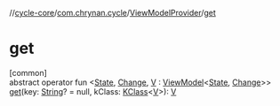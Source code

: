 //[cycle-core](../../../index.md)/[com.chrynan.cycle](../index.md)/[ViewModelProvider](index.md)/[get](get.md)

# get

[common]\
abstract operator fun &lt;[State](get.md), [Change](get.md), [V](get.md) : [ViewModel](../-view-model/index.md)&lt;[State](get.md), [Change](get.md)&gt;&gt; [get](get.md)(key: [String](https://kotlinlang.org/api/latest/jvm/stdlib/kotlin/-string/index.html)? = null, kClass: [KClass](https://kotlinlang.org/api/latest/jvm/stdlib/kotlin.reflect/-k-class/index.html)&lt;[V](get.md)&gt;): [V](get.md)
